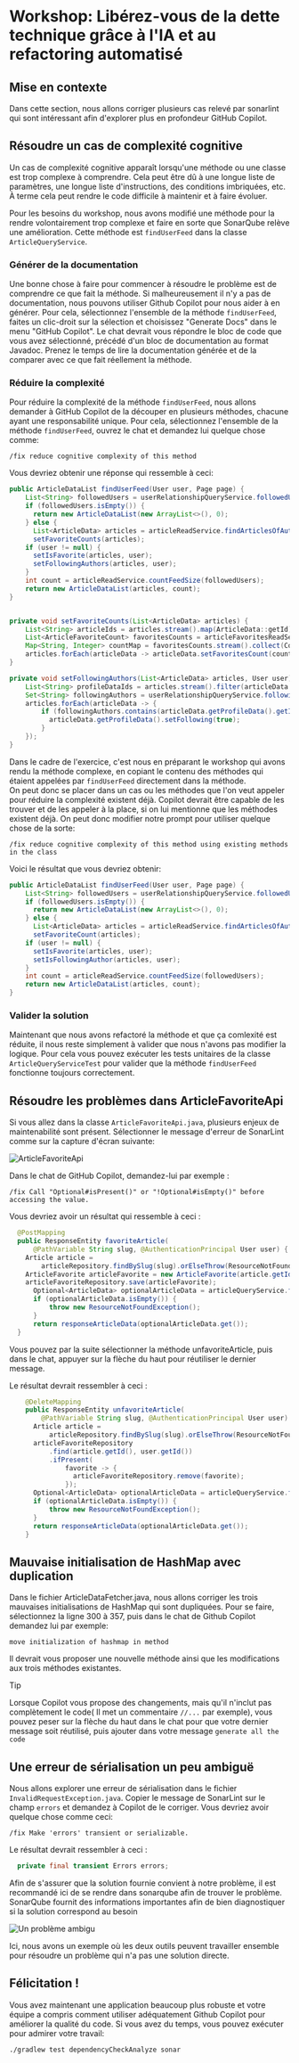 # Workshop: Libérez-vous de la dette technique grâce à l'IA et au refactoring automatisé

## Mise en contexte

Dans cette section, nous allons corriger plusieurs cas relevé par sonarlint qui sont intéressant afin d'explorer plus en profondeur GitHub Copilot.


## Résoudre un cas de complexité cognitive
Un cas de complexité cognitive apparaît lorsqu'une méthode ou une classe est trop complexe à comprendre. Cela peut être dû à une longue liste de paramètres, une longue liste d'instructions, des conditions imbriquées, etc.
À terme cela peut rendre le code difficile à maintenir et à faire évoluer.

Pour les besoins du workshop, nous avons modifié une méthode pour la rendre volontairement trop complexe et faire en sorte que SonarQube relève une amélioration.
Cette méthode est `findUserFeed` dans la classe `ArticleQueryService`.

### Générer de la documentation

Une bonne chose à faire pour commencer à résoudre le problème est de comprendre ce que fait la méthode. Si malheureusement il n'y a pas de documentation, nous pouvons utiliser Github Copilot pour nous aider à en générer.
Pour cela, sélectionnez l'ensemble de la méthode `findUserFeed`, faites un clic-droit sur la sélection et choisissez "Generate Docs" dans le menu "GitHub Copilot".
Le chat devrait vous répondre le bloc de code que vous avez sélectionné, précédé d'un bloc de documentation au format Javadoc.
Prenez le temps de lire la documentation générée et de la comparer avec ce que fait réellement la méthode.

### Réduire la complexité

Pour réduire la complexité de la méthode `findUserFeed`, nous allons demander à GitHub Copilot de la découper en plusieurs méthodes, chacune ayant une responsabilité unique.
Pour cela, sélectionnez l'ensemble de la méthode `findUserFeed`, ouvrez le chat et demandez lui quelque chose comme:

```
/fix reduce cognitive complexity of this method
```

Vous devriez obtenir une réponse qui ressemble à ceci:

```java
public ArticleDataList findUserFeed(User user, Page page) {
    List<String> followedUsers = userRelationshipQueryService.followedUsers(user.getId());
    if (followedUsers.isEmpty()) {
      return new ArticleDataList(new ArrayList<>(), 0);
    } else {
      List<ArticleData> articles = articleReadService.findArticlesOfAuthors(followedUsers, page);
      setFavoriteCounts(articles);
    if (user != null) {
      setIsFavorite(articles, user);
      setFollowingAuthors(articles, user);
    }
    int count = articleReadService.countFeedSize(followedUsers);
    return new ArticleDataList(articles, count);
}


private void setFavoriteCounts(List<ArticleData> articles) {
    List<String> articleIds = articles.stream().map(ArticleData::getId).collect(Collectors.toList());
    List<ArticleFavoriteCount> favoritesCounts = articleFavoritesReadService.articlesFavoriteCount(articleIds);
    Map<String, Integer> countMap = favoritesCounts.stream().collect(Collectors.toMap(ArticleFavoriteCount::getId, ArticleFavoriteCount::getCount));
    articles.forEach(articleData -> articleData.setFavoritesCount(countMap.get(articleData.getId())));
}

private void setFollowingAuthors(List<ArticleData> articles, User user) {
    List<String> profileDataIds = articles.stream().filter(articleData -> articleData.getProfileData() != null).map(articleData -> articleData.getProfileData().getId()).collect(Collectors.toList());
    Set<String> followingAuthors = userRelationshipQueryService.followingAuthors(user.getId(), profileDataIds);
    articles.forEach(articleData -> {
        if (followingAuthors.contains(articleData.getProfileData().getId())) {
          articleData.getProfileData().setFollowing(true);
        }
    });
}
```

Dans le cadre de l'exercice, c'est nous en préparant le workshop qui avons rendu la méthode complexe, en copiant le contenu des méthodes qui étaient appelées par `findUserFeed` directement dans la méthode.\
On peut donc se placer dans un cas ou les méthodes que l'on veut appeler pour réduire la complexité existent déjà. Copilot devrait être capable de les trouver et de les appeler à la place, si on lui mentionne que les méthodes existent déjà.
On peut donc modifier notre prompt pour utiliser quelque chose de la sorte:

```
/fix reduce cognitive complexity of this method using existing methods in the class
```

Voici le résultat que vous devriez obtenir:

```java
public ArticleDataList findUserFeed(User user, Page page) {
    List<String> followedUsers = userRelationshipQueryService.followedUsers(user.getId());
    if (followedUsers.isEmpty()) {
      return new ArticleDataList(new ArrayList<>(), 0);
    } else {
      List<ArticleData> articles = articleReadService.findArticlesOfAuthors(followedUsers, page);
      setFavoriteCount(articles);
    if (user != null) {
      setIsFavorite(articles, user);
      setIsFollowingAuthor(articles, user);
    }
    int count = articleReadService.countFeedSize(followedUsers);
    return new ArticleDataList(articles, count);
}
```

### Valider la solution

Maintenant que nous avons refactoré la méthode et que ça comlexité est réduite, il nous reste simplement à valider que nous n'avons pas modifier la logique.
Pour cela vous pouvez exécuter les tests unitaires de la classe `ArticleQueryServiceTest` pour valider que la méthode `findUserFeed` fonctionne toujours correctement.

## Résoudre les problèmes dans ArticleFavoriteApi

Si vous allez dans la classe `ArticleFavoriteApi.java`, plusieurs enjeux de maintenabilité sont présent. Sélectionner le message d'erreur de SonarLint comme sur la capture d'écran suivante: 

![ArticleFavoriteApi](articleFavoriteApi.png)

Dans le chat de GitHub Copilot, demandez-lui par exemple :

```
/fix Call "Optional#isPresent()" or "!Optional#isEmpty()" before accessing the value.
```

Vous devriez avoir un résultat qui ressemble à ceci :

```java
  @PostMapping
  public ResponseEntity favoriteArticle(
      @PathVariable String slug, @AuthenticationPrincipal User user) {
    Article article =
        articleRepository.findBySlug(slug).orElseThrow(ResourceNotFoundException::new);
    ArticleFavorite articleFavorite = new ArticleFavorite(article.getId(), user.getId());
    articleFavoriteRepository.save(articleFavorite);
      Optional<ArticleData> optionalArticleData = articleQueryService.findBySlug(slug, user);
      if (optionalArticleData.isEmpty()) {
          throw new ResourceNotFoundException();
      }
      return responseArticleData(optionalArticleData.get());
  }
```

Vous pouvez par la suite sélectionner la méthode unfavoriteArticle, puis dans le chat, appuyer sur la flèche du haut pour réutiliser le dernier message.

Le résultat devrait ressembler à ceci :

```java
    @DeleteMapping
    public ResponseEntity unfavoriteArticle(
        @PathVariable String slug, @AuthenticationPrincipal User user) {
      Article article =
          articleRepository.findBySlug(slug).orElseThrow(ResourceNotFoundException::new);
      articleFavoriteRepository
          .find(article.getId(), user.getId())
          .ifPresent(
              favorite -> {
                articleFavoriteRepository.remove(favorite);
              });
      Optional<ArticleData> optionalArticleData = articleQueryService.findBySlug(slug, user);
      if (optionalArticleData.isEmpty()) {
          throw new ResourceNotFoundException();
      }
      return responseArticleData(optionalArticleData.get());
    }
```

## Mauvaise initialisation de HashMap avec duplication

Dans le fichier ArticleDataFetcher.java, nous allons corriger les trois mauvaises initialisations de HashMap qui sont dupliquées.
Pour se faire, sélectionnez la ligne 300 à 357, puis dans le chat de Github Copilot demandez lui par exemple:

```
move initialization of hashmap in method
```

Il devrait vous proposer une nouvelle méthode ainsi que les modifications aux trois méthodes existantes.

> [!TIP]
Lorsque Copilot vous propose des changements, mais qu'il n'inclut pas complètement le code( Il met un commentaire `//...` par exemple), vous pouvez peser sur la flèche du haut dans le chat pour que votre dernier message soit réutilisé, puis ajouter dans votre message `generate all the code`

## Une erreur de sérialisation un peu ambiguë
Nous allons explorer une erreur de sérialisation dans le fichier `InvalidRequestException.java`. Copier le message de SonarLint sur le champ `errors` et demandez à Copilot de le corriger. Vous devriez avoir quelque chose comme ceci:

```
/fix Make 'errors' transient or serializable.
```

Le résultat devrait ressembler à ceci :

```java
  private final transient Errors errors;
```

Afin de s'assurer que la solution fournie convient à notre problème, il est recommandé ici de se rendre dans sonarqube afin de trouver le problème. SonarQube fournit des informations importantes afin de bien diagnostiquer si la solution correspond au besoin

![Un problème ambigu](ambigue.png)

Ici, nous avons un exemple où les deux outils peuvent travailler ensemble pour résoudre un problème qui n'a pas une solution directe.

## Félicitation !

Vous avez maintenant une application beaucoup plus robuste et votre équipe a compris comment utiliser adéquatement Github Copilot pour améliorer la qualité du code. Si vous avez du temps, vous pouvez exécuter pour admirer votre travail:

```bash
./gradlew test dependencyCheckAnalyze sonar 
```
